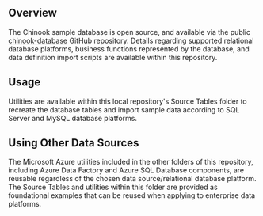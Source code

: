 ## Overview

The Chinook sample database is open source, and available via the public [chinook-database](https://github.com/lerocha/chinook-database) GitHub repository. Details regarding supported relational database platforms, business functions represented by the database, and data definition import scripts are available within this repository.

## Usage

Utilities are available within this local repository's Source Tables folder to recreate the database tables and import sample data according to SQL Server and MySQL database platforms.

## Using Other Data Sources

The Microsoft Azure utilities included in the other folders of this repository, including Azure Data Factory and Azure SQL Database components, are reusable regardless of the chosen data source/relational database platform. The Source Tables and utilities within this folder are provided as foundational examples that can be reused when applying to enterprise data platforms.
